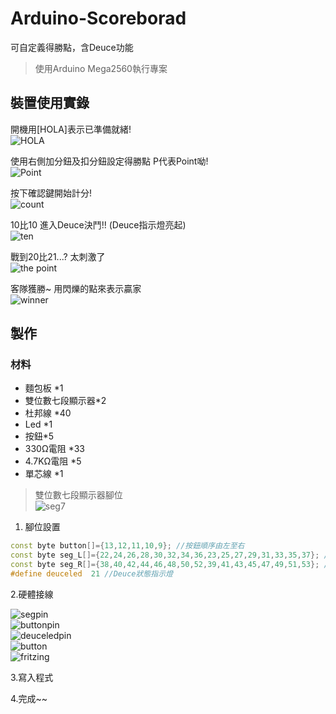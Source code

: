 # Arduino-Scoreborad

可自定義得勝點，含Deuce功能

>使用Arduino Mega2560執行專案

## 裝置使用實錄
開機用[HOLA]表示已準備就緒!  
![HOLA]()

使用右側加分鈕及扣分鈕設定得勝點 P代表Point呦!  
![Point]()

按下確認鍵開始計分!  
![count]()

10比10 進入Deuce決鬥!! (Deuce指示燈亮起)  
![ten]()

戰到20比21...? 太刺激了  
![the point]()

客隊獲勝~ 用閃爍的點來表示贏家  
![winner]()


## 製作

### 材料
- 麵包板 *1
- 雙位數七段顯示器*2
- 杜邦線 *40
- Led *1
- 按鈕*5
- 330Ω電阻 *33
- 4.7KΩ電阻 *5
- 單芯線 *1

>雙位數七段顯示器腳位  
![seg7](https://github.com/CuteUSB/Arduino-Scoreboard/blob/main/img/seg7.png?raw=true)

1. 腳位設置
```c++
const byte button[]={13,12,11,10,9}; //按鈕順序由左至右
const byte seg_L[]={22,24,26,28,30,32,34,36,23,25,27,29,31,33,35,37}; //左側顯示器 22~36為百位數 23~37為個位數 [A~DP1]
const byte seg_R[]={38,40,42,44,46,48,50,52,39,41,43,45,47,49,51,53}; //右側顯示器 38~52為百位數 39~53為個位數 [a~DP2]
#define deuceled  21 //Deuce狀態指示燈
```

2.硬體接線

![segpin]()  
![buttonpin]()  
![deuceledpin]()  
![button]()  
![fritzing]()  

3.寫入程式

4.完成~~

